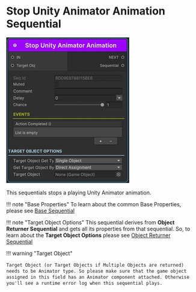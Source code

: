 # Stop Unity Animator Animation Sequential

![Stop Animation](../../img/sequential_stopanimation.jpg)

This sequentials stops a playing Unity Animator animation.

!!! note "Base Properties"
    To learn about the common Base Properties, please see [Base Sequential](../sequential_base.md)

!!! note "Target Object Options"
    This sequential derives from __Object Returner Sequential__ and gets all its properties from that sequential. So, to learn about the __Target Object Options__ please see [Object Returner Sequential](../sequentialobjectreturner/index.md)


!!! warning "Target Object"
 
    Target Object (or Target Objects if Multiple Objects are returned) needs to be Animator type. So please make sure that the game object assigned in this field has an Animator component attached. Otherwise you'll see a runtime error log when this sequential plays.

